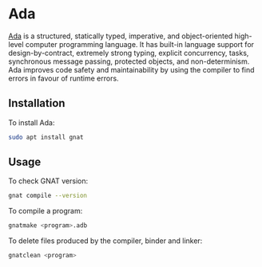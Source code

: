 # Ada

[Ada](https://www.adacore.com/about-ada) is a structured, statically typed,
imperative, and object-oriented high-level computer programming language. It
has built-in language support for design-by-contract, extremely strong typing,
explicit concurrency, tasks, synchronous message passing, protected objects,
and non-determinism. Ada improves code safety and maintainability by using
the compiler to find errors in favour of runtime errors.

## Installation

To install Ada:

```bash
sudo apt install gnat
```

## Usage

To check GNAT version:

```bash
gnat compile --version
```

To compile a program:

```bash
gnatmake <program>.adb
```

To delete files produced by the compiler, binder and linker:

```bash
gnatclean <program>
```
